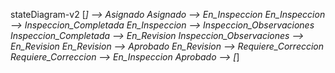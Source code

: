 stateDiagram-v2
    [*] --> Asignado
    Asignado --> En_Inspeccion
    En_Inspeccion --> Inspeccion_Completada
    En_Inspeccion --> Inspeccion_Observaciones
    Inspeccion_Completada --> En_Revision
    Inspeccion_Observaciones --> En_Revision
    En_Revision --> Aprobado
    En_Revision --> Requiere_Correccion
    Requiere_Correccion --> En_Inspeccion
    Aprobado --> [*]